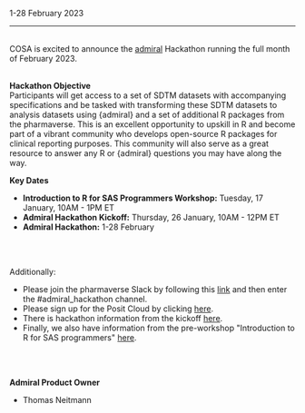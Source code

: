 1-28 February 2023

---

<br/>
COSA is excited to announce the <a href="https://cosa.cdisc.org/directory/admiral" target="_blank">admiral</a> Hackathon running the full month of February 2023.

<br/>
<br/>

**Hackathon Objective**
<br/>
Participants will get access to a set of SDTM datasets with accompanying specifications and be tasked with transforming these SDTM datasets to analysis datasets using {admiral} and a set of additional R packages from the pharmaverse. This is an excellent opportunity to upskill in R and become part of a vibrant community who develops open-source R packages for clinical reporting purposes. This community will also serve as a great resource to answer any R or {admiral} questions you may have along the way.

**Key Dates**

* **Introduction to R for SAS Programmers Workshop:**  Tuesday, 17 January, 10AM - 1PM ET
* **Admiral Hackathon Kickoff:**  Thursday, 26 January, 10AM - 12PM ET
* **Admiral Hackathon:**  1-28 February

<br/>
<br/>

Additionally:
* Please join the pharmaverse Slack by following this [link](https://join.slack.com/t/pharmaverse/shared_invite/zt-1o0xw7fmf-nkeRTkx0rwvK6fTfjlLlpg) and then enter the #admiral_hackathon channel.
* Please sign up for the Posit Cloud by clicking [here](https://posit.cloud/spaces/327761/join?access_code=sC4kj16cVKDOdTqpvFc2vJSAhl5IuUPg0uS54vod).
* There is hackathon information from the kickoff [here](https://www.cdisc.org/events/webinar/admiral-hackathon-kickoff).
* Finally, we also have information from the pre-workshop "Introduction to R for SAS programmers" [here](https://www.cdisc.org/events/webinar/pre-admiral-hackathon-workshop-introduction-r-sas-programmers).

<br/>
<br/>

**Admiral Product Owner**
* Thomas Neitmann
